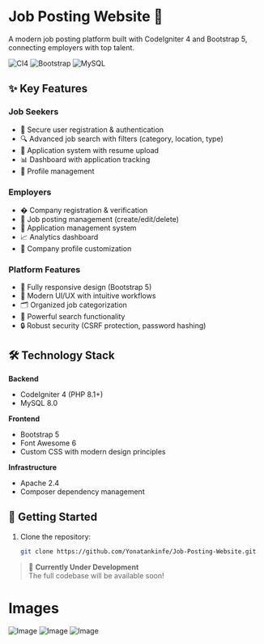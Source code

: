 # Job Posting Website 💼

A modern job posting platform built with CodeIgniter 4 and Bootstrap 5, connecting employers with top talent.

![CI4](https://img.shields.io/badge/CodeIgniter-4.x-%23EF4223?style=flat&logo=codeigniter)
![Bootstrap](https://img.shields.io/badge/Bootstrap-5.x-%237952B3?style=flat&logo=bootstrap)
![MySQL](https://img.shields.io/badge/MySQL-8.0-%234479A1?style=flat&logo=mysql)

## ✨ Key Features

### Job Seekers
- 🔐 Secure user registration & authentication
- 🔍 Advanced job search with filters (category, location, type)
- 📄 Application system with resume upload
- 📊 Dashboard with application tracking
- 👤 Profile management

### Employers
- � Company registration & verification
- 📢 Job posting management (create/edit/delete)
- 📩 Application management system
- 📈 Analytics dashboard
- 🏢 Company profile customization

### Platform Features
- 📱 Fully responsive design (Bootstrap 5)
- 🎨 Modern UI/UX with intuitive workflows
- 🗂️ Organized job categorization
- 🔎 Powerful search functionality
- 🔒 Robust security (CSRF protection, password hashing)

## 🛠 Technology Stack

**Backend**  
- CodeIgniter 4 (PHP 8.1+)
- MySQL 8.0

**Frontend**  
- Bootstrap 5
- Font Awesome 6
- Custom CSS with modern design principles

**Infrastructure**  
- Apache 2.4
- Composer dependency management

## 🚀 Getting Started

1. Clone the repository:
   ```bash
   git clone https://github.com/Yonatankinfe/Job-Posting-Website.git
   ```

> 🚧 **Currently Under Development**  
> The full codebase will be available soon!


# Images
![Image](https://github.com/user-attachments/assets/c1ff3ffb-eafe-4884-8398-38e4ca888120)
![Image](https://github.com/user-attachments/assets/370a785e-1514-4fcd-8a13-77c54cbc1503)
![Image](https://github.com/user-attachments/assets/b67ec877-5ef8-4e94-ae58-844b64f97094)
